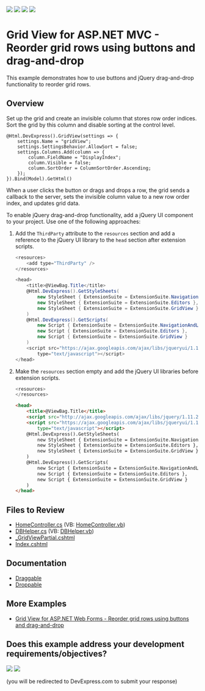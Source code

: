 <!-- default badges list -->
![](https://img.shields.io/endpoint?url=https://codecentral.devexpress.com/api/v1/VersionRange/128551862/14.2.3%2B)
[![](https://img.shields.io/badge/Open_in_DevExpress_Support_Center-FF7200?style=flat-square&logo=DevExpress&logoColor=white)](https://supportcenter.devexpress.com/ticket/details/T191258)
[![](https://img.shields.io/badge/📖_How_to_use_DevExpress_Examples-e9f6fc?style=flat-square)](https://docs.devexpress.com/GeneralInformation/403183)
[![](https://img.shields.io/badge/💬_Leave_Feedback-feecdd?style=flat-square)](#does-this-example-address-your-development-requirementsobjectives)
<!-- default badges end -->
# Grid View for ASP.NET MVC - Reorder grid rows using buttons and drag-and-drop

This example demonstrates how to use buttons and jQuery drag-and-drop functionality to reorder grid rows.

## Overview

Set up the grid and create an invisible column that stores row order indices. Sort the grid by this column and disable sorting at the control level.

```cshtml
@Html.DevExpress().GridView(settings => {
    settings.Name = "gridView";
    settings.SettingsBehavior.AllowSort = false;
    settings.Columns.Add(column => {
        column.FieldName = "DisplayIndex";
        column.Visible = false;
        column.SortOrder = ColumnSortOrder.Ascending;
    });
}).Bind(Model).GetHtml()
```

When a user clicks the button or drags and drops a row, the grid sends a callback to the server, sets the invisible column value to a new row order index, and updates grid data.

To enable jQuery drag-and-drop functionality, add a jQuery UI component to your project. Use one of the following approaches:

1. Add the `ThirdParty` attribute to the `resources` section and add a reference to the jQuery UI library to the `head` section after extension scripts.

    ```cs
    <resources>
        <add type="ThirdParty" />
    </resources>
    ```

    ```cs
    <head>
        <title>@ViewBag.Title</title>
        @Html.DevExpress().GetStyleSheets(
            new StyleSheet { ExtensionSuite = ExtensionSuite.NavigationAndLayout },
            new StyleSheet { ExtensionSuite = ExtensionSuite.Editors },
            new StyleSheet { ExtensionSuite = ExtensionSuite.GridView }
        )
        @Html.DevExpress().GetScripts(
            new Script { ExtensionSuite = ExtensionSuite.NavigationAndLayout },
            new Script { ExtensionSuite = ExtensionSuite.Editors },
            new Script { ExtensionSuite = ExtensionSuite.GridView }
        )
        <script src="https://ajax.googleapis.com/ajax/libs/jqueryui/1.11.4/jquery-ui.min.js"
            type="text/javascript"></script>
    </head>
    ```

2. Make the `resources` section empty and add the jQuery UI libraries before extension scripts.

    ```cs
    <resources>
    </resources>
    ```

    ```html
    <head>
        <title>@ViewBag.Title</title>
        <script src="http://ajax.googleapis.com/ajax/libs/jquery/1.11.2/jquery.min.js"></script>
        <script src="https://ajax.googleapis.com/ajax/libs/jqueryui/1.11.4/jquery-ui.min.js"
            type="text/javascript"></script>
        @Html.DevExpress().GetStyleSheets(
            new StyleSheet { ExtensionSuite = ExtensionSuite.NavigationAndLayout },
            new StyleSheet { ExtensionSuite = ExtensionSuite.Editors },
            new StyleSheet { ExtensionSuite = ExtensionSuite.GridView }
        )
        @Html.DevExpress().GetScripts(
            new Script { ExtensionSuite = ExtensionSuite.NavigationAndLayout },
            new Script { ExtensionSuite = ExtensionSuite.Editors },
            new Script { ExtensionSuite = ExtensionSuite.GridView }
        )
    </head>
    ```

## Files to Review

* [HomeController.cs](./CS/DXWebApplication1/Controllers/HomeController.cs) (VB: [HomeController.vb](./VB/DXWebApplication1/Controllers/HomeController.vb))
* [DBHelper.cs](./CS/DXWebApplication1/Models/DBHelper.cs) (VB: [DBHelper.vb](./VB/DXWebApplication1/Models/DBHelper.vb))
* [_GridViewPartial.cshtml](./CS/DXWebApplication1/Views/Home/_GridViewPartial.cshtml)
* [Index.cshtml](./CS/DXWebApplication1/Views/Home/Index.cshtml)

## Documentation

* [Draggable](https://jqueryui.com/draggable/)
* [Droppable](https://jqueryui.com/droppable/)

## More Examples

* [Grid View for ASP.NET Web Forms - Reorder grid rows using buttons and drag-and-drop](https://github.com/DevExpress-Examples/asp-net-web-forms-grid-reorder-rows-using-buttons-or-drag-and-drop)
<!-- feedback -->
## Does this example address your development requirements/objectives?

[<img src="https://www.devexpress.com/support/examples/i/yes-button.svg"/>](https://www.devexpress.com/support/examples/survey.xml?utm_source=github&utm_campaign=asp-net-mvc-grid-reorder-rows-using-buttons-or-drag-and-drop&~~~was_helpful=yes) [<img src="https://www.devexpress.com/support/examples/i/no-button.svg"/>](https://www.devexpress.com/support/examples/survey.xml?utm_source=github&utm_campaign=asp-net-mvc-grid-reorder-rows-using-buttons-or-drag-and-drop&~~~was_helpful=no)

(you will be redirected to DevExpress.com to submit your response)
<!-- feedback end -->

